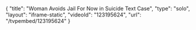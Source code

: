 {
    "title": "Woman Avoids Jail For Now in Suicide Text Case",
    "type": "solo",
    "layout": "iframe-static",
    "videoId": "123195624",
    "url": "\/tvpembed\/123195624"
}